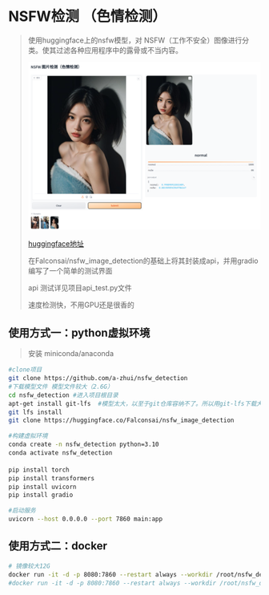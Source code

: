 # NSFW检测 （色情检测）
> 使用huggingface上的nsfw模型，对 NSFW（工作不安全）图像进行分类。使其过滤各种应用程序中的露骨或不当内容。
> 
> ![image.png](images/image.png) 
> 
> [huggingface地址](https://huggingface.co/Falconsai/nsfw_image_detection)
> 
> 在Falconsai/nsfw_image_detection的基础上将其封装成api，并用gradio编写了一个简单的测试界面
> 
> api 测试详见项目api_test.py文件
> 
> 速度检测快，不用GPU还是很香的


## 使用方式一：python虚拟环境
> 安装 miniconda/anaconda

```bash
#clone项目
git clone https://github.com/a-zhui/nsfw_detection
#下载模型文件 模型文件较大（2.6G）
cd nsfw_detection #进入项目根目录
apt-get install git-lfs  #模型太大，以至于git仓库容纳不了。所以用git-lfs下载大文件
git lfs install
git clone https://huggingface.co/Falconsai/nsfw_image_detection
```

```bash
#构建虚拟环境
conda create -n nsfw_detection python=3.10
conda activate nsfw_detection

pip install torch
pip install transformers
pip install uvicorn
pip install gradio

```

```bash
#启动服务
uvicorn --host 0.0.0.0 --port 7860 main:app
```




## 使用方式二：docker
```bash
# 镜像较大12G
docker run -it -d -p 8080:7860 --restart always --workdir /root/nsfw_detection --name nsfw_detection bocai123/nsfw_detection:V1.0 bash -c "bash init.sh"
#docker run -it -d -p 8080:7860 --restart always --workdir /root/nsfw_detection --name nsfw_detection registry.cn-hangzhou.aliyuncs.com/bocai123/nsfw_detection:V1.0 bash -c "bash init.sh"  #阿里云镜像
```